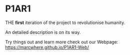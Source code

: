 # P1AR1
THE **first** iteration of the project to revolutionise humanity.

An detailed description is on its way.


Try things out and learn more check out our Webpage: https://marcwhere.github.io/P1AR1-Web/
